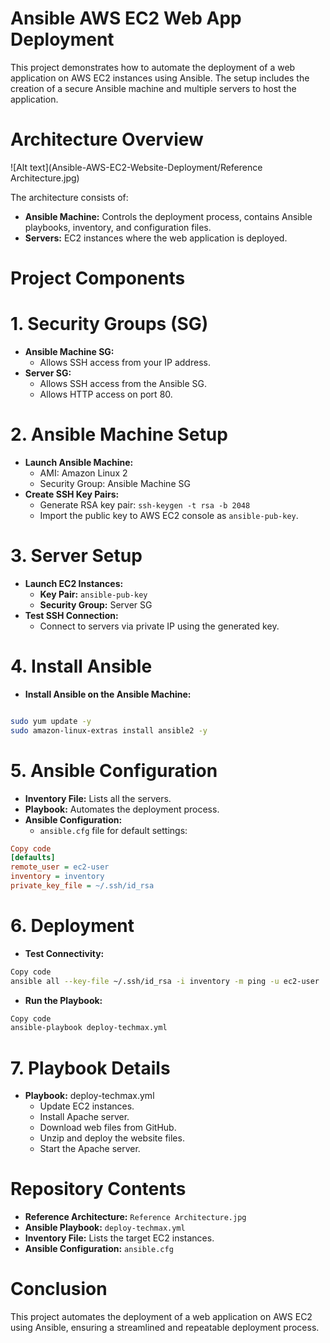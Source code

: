 # Ansible AWS EC2 Web App Deployment
This project demonstrates how to automate the deployment of a web application on AWS EC2 instances using Ansible. The setup includes the creation of a secure Ansible machine and multiple servers to host the application.

# Architecture Overview
![Alt text](Ansible-AWS-EC2-Website-Deployment/Reference Architecture.jpg)

The architecture consists of:

- **Ansible Machine:** Controls the deployment process, contains Ansible playbooks, inventory, and configuration files.
- **Servers:** EC2 instances where the web application is deployed.
# Project Components
# 1. Security Groups (SG)
- **Ansible Machine SG:**
   - Allows SSH access from your IP address.
- **Server SG:**
   - Allows SSH access from the Ansible SG.
   - Allows HTTP access on port 80.
# 2. Ansible Machine Setup
- **Launch Ansible Machine:**
     - AMI: Amazon Linux 2
     - Security Group: Ansible Machine SG
- **Create SSH Key Pairs:**
    - Generate RSA key pair: `ssh-keygen -t rsa -b 2048`
    - Import the public key to AWS EC2 console as `ansible-pub-key`.
# 3. Server Setup
- **Launch EC2 Instances:**
   - **Key Pair:** `ansible-pub-key`
   - **Security Group:** Server SG
- **Test SSH Connection:**
  - Connect to servers via private IP using the generated key.
# 4. Install Ansible
- **Install Ansible on the Ansible Machine:**
   
```bash

sudo yum update -y
sudo amazon-linux-extras install ansible2 -y

```
# 5. Ansible Configuration
  - **Inventory File:** Lists all the servers.
  - **Playbook:** Automates the deployment process.
  - **Ansible Configuration:**
     - `ansible.cfg` file for default settings:
```ini
Copy code
[defaults]
remote_user = ec2-user 
inventory = inventory 
private_key_file = ~/.ssh/id_rsa
```
# 6. Deployment
 - **Test Connectivity:**
```bash
Copy code
ansible all --key-file ~/.ssh/id_rsa -i inventory -m ping -u ec2-user
```
 - **Run the Playbook:**
```bash
Copy code
ansible-playbook deploy-techmax.yml
```
# 7. Playbook Details
  - **Playbook:** deploy-techmax.yml
     - Update EC2 instances.
     - Install Apache server.
     - Download web files from GitHub.
     - Unzip and deploy the website files.
     - Start the Apache server.
# Repository Contents
  - **Reference Architecture:** `Reference Architecture.jpg`
  - **Ansible Playbook:** `deploy-techmax.yml`
  - **Inventory File:** Lists the target EC2 instances.
  - **Ansible Configuration:** `ansible.cfg`
# Conclusion
This project automates the deployment of a web application on AWS EC2 using Ansible, ensuring a streamlined and repeatable deployment process.


